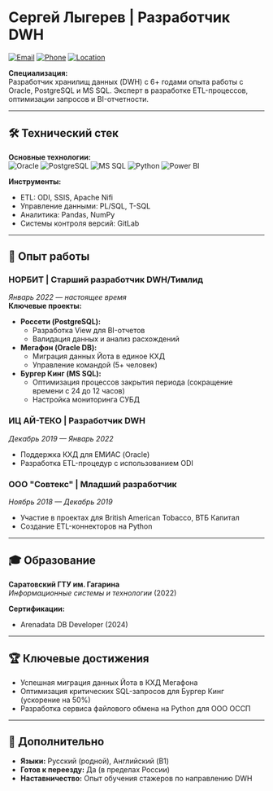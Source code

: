 # Сергей Лыгерев | Разработчик DWH

[![Email](https://img.shields.io/badge/-Email-c14438?style=flat&logo=Gmail&logoColor=white)](mailto:lygerev@gmail.com)
[![Phone](https://img.shields.io/badge/-Phone-25D366?style=flat&logo=WhatsApp&logoColor=white)](tel:+79093350861)
[![Location](https://img.shields.io/badge/-Moscow-0078D4?style=flat&logo=Microsoft-Academic&logoColor=white)]()

**Специализация:**  
Разработчик хранилищ данных (DWH) с 6+ годами опыта работы с Oracle, PostgreSQL и MS SQL. Эксперт в разработке ETL-процессов, оптимизации запросов и BI-отчетности.

---

## 🛠 Технический стек

**Основные технологии:**  
![Oracle](https://img.shields.io/badge/-Oracle-F80000?style=flat&logo=Oracle&logoColor=white)
![PostgreSQL](https://img.shields.io/badge/-PostgreSQL-4169E1?style=flat&logo=PostgreSQL&logoColor=white)
![MS SQL](https://img.shields.io/badge/-MS%20SQL-CC2927?style=flat&logo=Microsoft-SQL-Server&logoColor=white)
![Python](https://img.shields.io/badge/-Python-3776AB?style=flat&logo=Python&logoColor=white)
![Power BI](https://img.shields.io/badge/-Power_BI-F2C811?style=flat&logo=Power-BI&logoColor=black)

**Инструменты:**  
- ETL: ODI, SSIS, Apache Nifi  
- Управление данными: PL/SQL, T-SQL  
- Аналитика: Pandas, NumPy  
- Системы контроля версий: GitLab  

---

## 💼 Опыт работы

### **НОРБИТ** | Старший разработчик DWH/Тимлид  
*Январь 2022 — настоящее время*  
**Ключевые проекты:**  
- **Россети (PostgreSQL):**  
  - Разработка View для BI-отчетов  
  - Валидация данных и анализ расхождений  
- **Мегафон (Oracle DB):**  
  - Миграция данных Йота в единое КХД  
  - Управление командой (5+ человек)  
- **Бургер Кинг (MS SQL):**  
  - Оптимизация процессов закрытия периода (сокращение времени с 24 до 12 часов)  
  - Настройка мониторинга СУБД  

### **ИЦ АЙ-ТЕКО** | Разработчик DWH  
*Декабрь 2019 — Январь 2022*  
- Поддержка КХД для ЕМИАС (Oracle)  
- Разработка ETL-процедур с использованием ODI  

### **ООО "Совтекс"** | Младший разработчик  
*Ноябрь 2018 — Декабрь 2019*  
- Участие в проектах для British American Tobacco, ВТБ Капитал  
- Создание ETL-коннекторов на Python  

---

## 🎓 Образование
**Саратовский ГТУ им. Гагарина**  
*Информационные системы и технологии* (2022)  

**Сертификации:**  
- Arenadata DB Developer (2024)  

---

## 🏆 Ключевые достижения
- Успешная миграция данных Йота в КХД Мегафона  
- Оптимизация критических SQL-запросов для Бургер Кинг (ускорение на 50%)  
- Разработка сервиса файлового обмена на Python для ООО ОССП  

---

## 📌 Дополнительно
- **Языки:** Русский (родной), Английский (B1)  
- **Готов к переезду:** Да (в пределах России)  
- **Наставничество:** Опыт обучения стажеров по направлению DWH  

